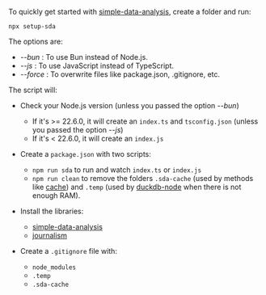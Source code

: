 To quickly get started with [simple-data-analysis](https://github.com/nshiab/simple-data-analysis), create a folder and run:

```
npx setup-sda
```

The options are:

- _--bun_ : To use Bun instead of Node.js.
- _--js_ : To use JavaScript instead of TypeScript.
- _--force_ : To overwrite files like package.json, .gitignore, etc.

The script will:

- Check your Node.js version (unless you passed the option _--bun_)

  - If it's >= 22.6.0, it will create an `index.ts` and `tsconfig.json` (unless you passed the option _--js_)
  - If it's < 22.6.0, it will create an `index.js`

- Create a `package.json` with two scripts:

  - `npm run sda` to run and watch `index.ts` or `index.js`
  - `npm run clean` to remove the folders `.sda-cache` (used by methods like [cache](https://nshiab.github.io/simple-data-analysis/classes/SimpleTable.html#cache)) and `.temp` (used by [duckdb-node](https://github.com/duckdb/duckdb-node) when there is not enough RAM).

- Install the libraries:

  - [simple-data-analysis](https://github.com/nshiab/simple-data-analysis)
  - [journalism](https://github.com/nshiab/journalism)

- Create a `.gitignore` file with:
  - `node_modules`
  - `.temp`
  - `.sda-cache`
